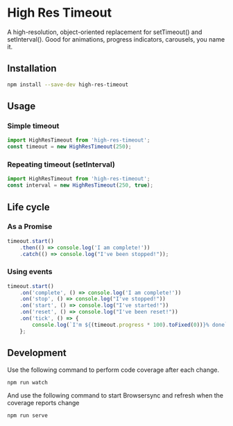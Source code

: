 # High Res Timeout

A high-resolution, object-oriented replacement for setTimeout() and setInterval().
Good for animations, progress indicators, carousels, you name it.

## Installation
```bash
npm install --save-dev high-res-timeout
```

## Usage

### Simple timeout
```javascript
import HighResTimeout from 'high-res-timeout';
const timeout = new HighResTimeout(250);
```

### Repeating timeout (setInterval)
```javascript
import HighResTimeout from 'high-res-timeout';
const interval = new HighResTimeout(250, true);
```

## Life cycle
### As a Promise
```javascript
timeout.start()
    .then(() => console.log('I am complete!'))
    .catch(() => console.log("I've been stopped!"));
```

### Using events
```javascript
timeout.start()
    .on('complete', () => console.log('I am complete!'))
    .on('stop', () => console.log("I've stopped!"))
    .on('start', () => console.log("I've started!"))
    .on('reset', () => console.log("I've been reset!"))
    .on('tick', () => {
    	console.log(`I'm ${(timeout.progress * 100).toFixed(0))}% done`)
    };
```

## Development
Use the following command to perform code coverage after each change.
```bash
npm run watch
```

And use the following command to start Browsersync and refresh when the coverage
reports change
```bash
npm run serve
```
